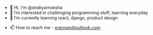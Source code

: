 - 👋 Hi, I’m @shakyamoksha
- 👀 I’m interested in challenging programming stuff, learning everyday
- 🌱 I’m currently learning react, django, product design
<!--- - 💞️ I’m looking to collaborate on ... --->
- 📫 How to reach me - xrannan@outlook.com

<!---
shakyamoksha/shakyamoksha is a ✨ special ✨ repository because its `README.md` (this file) appears on your GitHub profile.
You can click the Preview link to take a look at your changes.
--->
